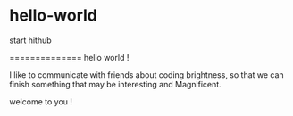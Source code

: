 # hello-world
start hithub

==============
hello world !

I like to communicate with friends about coding brightness, so that we can finish something that may be interesting and Magnificent.

welcome to you !
